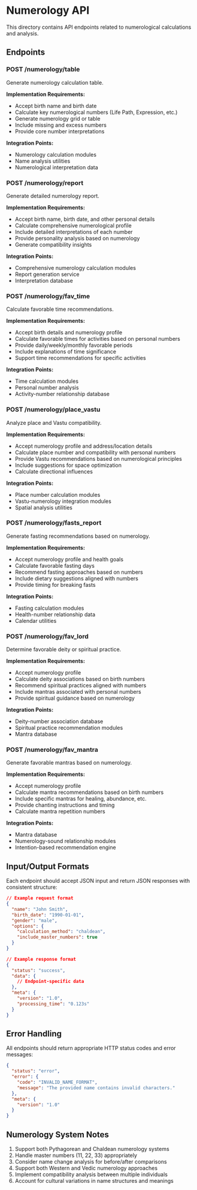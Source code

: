 # Numerology API

This directory contains API endpoints related to numerological calculations and analysis.

## Endpoints

### POST /numerology/table
Generate numerology calculation table.

**Implementation Requirements:**
- Accept birth name and birth date
- Calculate key numerological numbers (Life Path, Expression, etc.)
- Generate numerology grid or table
- Include missing and excess numbers
- Provide core number interpretations

**Integration Points:**
- Numerology calculation modules
- Name analysis utilities
- Numerological interpretation data

### POST /numerology/report
Generate detailed numerology report.

**Implementation Requirements:**
- Accept birth name, birth date, and other personal details
- Calculate comprehensive numerological profile
- Include detailed interpretations of each number
- Provide personality analysis based on numerology
- Generate compatibility insights

**Integration Points:**
- Comprehensive numerology calculation modules
- Report generation service
- Interpretation database

### POST /numerology/fav_time
Calculate favorable time recommendations.

**Implementation Requirements:**
- Accept birth details and numerology profile
- Calculate favorable times for activities based on personal numbers
- Provide daily/weekly/monthly favorable periods
- Include explanations of time significance
- Support time recommendations for specific activities

**Integration Points:**
- Time calculation modules
- Personal number analysis
- Activity-number relationship database

### POST /numerology/place_vastu
Analyze place and Vastu compatibility.

**Implementation Requirements:**
- Accept numerology profile and address/location details
- Calculate place number and compatibility with personal numbers
- Provide Vastu recommendations based on numerological principles
- Include suggestions for space optimization
- Calculate directional influences

**Integration Points:**
- Place number calculation modules
- Vastu-numerology integration modules
- Spatial analysis utilities

### POST /numerology/fasts_report
Generate fasting recommendations based on numerology.

**Implementation Requirements:**
- Accept numerology profile and health goals
- Calculate favorable fasting days
- Recommend fasting approaches based on numbers
- Include dietary suggestions aligned with numbers
- Provide timing for breaking fasts

**Integration Points:**
- Fasting calculation modules
- Health-number relationship data
- Calendar utilities

### POST /numerology/fav_lord
Determine favorable deity or spiritual practice.

**Implementation Requirements:**
- Accept numerology profile
- Calculate deity associations based on birth numbers
- Recommend spiritual practices aligned with numbers
- Include mantras associated with personal numbers
- Provide spiritual guidance based on numerology

**Integration Points:**
- Deity-number association database
- Spiritual practice recommendation modules
- Mantra database

### POST /numerology/fav_mantra
Generate favorable mantras based on numerology.

**Implementation Requirements:**
- Accept numerology profile
- Calculate mantra recommendations based on birth numbers
- Include specific mantras for healing, abundance, etc.
- Provide chanting instructions and timing
- Calculate mantra repetition numbers

**Integration Points:**
- Mantra database
- Numerology-sound relationship modules
- Intention-based recommendation engine

## Input/Output Formats

Each endpoint should accept JSON input and return JSON responses with consistent structure:

```json
// Example request format
{
  "name": "John Smith",
  "birth_date": "1990-01-01",
  "gender": "male",
  "options": {
    "calculation_method": "chaldean",
    "include_master_numbers": true
  }
}

// Example response format
{
  "status": "success",
  "data": {
    // Endpoint-specific data
  },
  "meta": {
    "version": "1.0",
    "processing_time": "0.123s"
  }
}
```

## Error Handling

All endpoints should return appropriate HTTP status codes and error messages:

```json
{
  "status": "error",
  "error": {
    "code": "INVALID_NAME_FORMAT",
    "message": "The provided name contains invalid characters."
  },
  "meta": {
    "version": "1.0"
  }
}
```

## Numerology System Notes

1. Support both Pythagorean and Chaldean numerology systems
2. Handle master numbers (11, 22, 33) appropriately
3. Consider name change analysis for before/after comparisons
4. Support both Western and Vedic numerology approaches
5. Implement compatibility analysis between multiple individuals
6. Account for cultural variations in name structures and meanings 